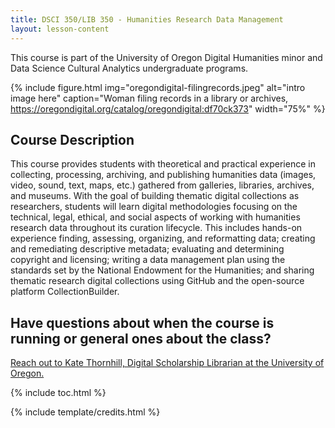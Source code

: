 ```yaml
---
title: DSCI 350/LIB 350 - Humanities Research Data Management
layout: lesson-content
---
```


This course is part of the University of Oregon Digital Humanities minor and Data Science Cultural Analytics undergraduate programs.

{% include figure.html img="oregondigital-filingrecords.jpeg" alt="intro image here" caption="Woman filing records in a library or archives, https://oregondigital.org/catalog/oregondigital:df70ck373" width="75%" %}

## Course Description
This course provides students with theoretical and practical experience in collecting, processing, archiving, and publishing humanities data (images, video, sound, text, maps, etc.) gathered from galleries, libraries, archives, and museums. With the goal of building thematic digital collections as researchers, students will learn digital methodologies focusing on the technical, legal, ethical, and social aspects of working with humanities research data throughout its curation lifecycle. This includes hands-on experience finding, assessing, organizing, and reformatting data; creating and remediating descriptive metadata; evaluating and determining copyright and licensing; writing a data management plan using the standards set by the National Endowment for the Humanities; and sharing thematic research digital collections using GitHub and the open-source platform CollectionBuilder.

## Have questions about when the course is running or general ones about the class?
[Reach out to Kate Thornhill, Digital Scholarship Librarian at the University of Oregon.](mailto:kmthorn@uoregon.edu)

{% include toc.html %}

{% include template/credits.html %}

